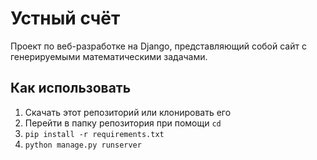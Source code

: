 # Устный счёт
Проект по веб-разработке на Django, представляющий собой сайт с генерируемыми математическими задачами.

## Как использовать

1. Скачать этот репозиторий или клонировать его
2. Перейти в папку репозитория при помощи `cd`
3. `pip install -r requirements.txt`
4. `python manage.py runserver`